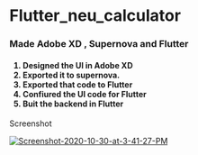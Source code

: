 # Flutter_neu_calculator


<h3> Made Adobe XD , Supernova and Flutter 
  
  <h4>

1. Designed the UI in Adobe XD
2. Exported it to supernova.
3. Exported that code to Flutter
4. Confiured the UI code for Flutter
5. Buit the backend in Flutter
</h4>


Screenshot

<a href="https://ibb.co/KmRncDW"><img src="https://i.ibb.co/KmRncDW/Screenshot-2020-10-30-at-3-41-27-PM.png" alt="Screenshot-2020-10-30-at-3-41-27-PM" border="0"></a>
</h3>

